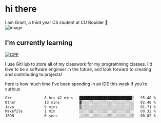 
# hi there

I am Grant, a third year CS student at CU Boulder 👋  
![image](https://assets-sports.thescore.com/football/team/164/logo.png)

## I'm currently learning
[![CPP](https://skillicons.dev/icons?i=java,cpp,ts)](https://skillicons.dev)

I use GitHub to store all of my classwork for my programming classes.
I'd love to be a software engineer in the future, and look forward to creating and contributing to projects!

here is how much time I've been spending in an IDE this week if you're curious
<!--START_SECTION:waka-->

```txt
C++               8 hrs 42 mins   ████████████████████████░   95.48 %
Other             13 mins         ▓░░░░░░░░░░░░░░░░░░░░░░░░   02.46 %
Java              9 mins          ▒░░░░░░░░░░░░░░░░░░░░░░░░   01.71 %
Makefile          1 min           ░░░░░░░░░░░░░░░░░░░░░░░░░   00.32 %
JSON              0 secs          ░░░░░░░░░░░░░░░░░░░░░░░░░   00.02 %
```

<!--END_SECTION:waka-->

<!---
gnestr/gnestr is a ✨ special ✨ repository because its `README.md` (this file) appears on your GitHub profile.
You can click the Preview link to take a look at your changes.
--->
